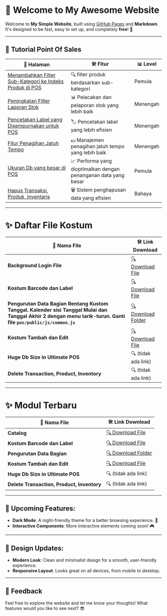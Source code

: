 # 🚀 Welcome to My Awesome Website

Welcome to **My Simple Website**, built using [GitHub Pages](https://pages.github.com/) and **Markdown**. It's designed to be fast, easy to set up, and completely **free**! 🚀

---

## 📍 Tutorial Point Of Sales

| 📑 **Halaman**                                        | 🛠 **Fitur**                              | 📊 **Level**                              |
|---------------------------------------------------|---------------------------------------------|---------------------------------------------|
| [Menambahkan Filter Sub-Kategori ke Indeks Produk di POS](1.md) | 🔍 filter produk berdasarkan sub-kategori        | Pemula |
| [Peningkatan Filter Laporan Stok](2.md)           | 📊 Pelacakan dan pelaporan stok yang lebih baik   | Menengah |
| [Pencetakan Label yang Disempurnakan untuk POS](3.md)  | 🏷️ Pencetakan label yang lebih efisien          | Menengah |
| [Fitur Penagihan Jatuh Tempo](4.md)                   | 💵 Manajemen penagihan jatuh tempo yang lebih baik    | Menengah |
| [Ukuran Db yang besar di POS​](5.md)                   | 📈 Performa yang dioptimalkan dengan penanganan data yang besar    | Pemula |
| [Hapus Transaksi, Produk, Inventaris](6.md)     | 🗑️ Sistem penghapusan data yang efisien          | Bahaya | 

---

# ✨ Daftar File Kostum

| 📑 **Nama File**                                                                                                    | 🛠 **Link Download**                                                                                                                                  |
|---------------------------------------------------------------------------------------------------------------------|-------------------------------------------------------------------------------------------------------------------------------------------------------|
| **Background Login File**                                                                                           | [🔍 Download File](https://drive.google.com/file/d/1LWjHGvmYsvEbsMq-6U64RnvT_qFaFc6w/view?usp=sharing)                                                |
| **Kostum Barcode dan Label**                                                                                        | [🔍 Download File](https://drive.google.com/file/d/1KYcL6IuSWVZDR-figEbOIxSijf6cnlGn/view?usp=sharing)                                                |
| **Pengurutan Data Bagian Rentang Kustom Tanggal. Kalender sisi Tanggal Mulai dan Tanggal Akhir 2 dengan menu tarik-turun. Ganti file `pos/public/js/common.js`** | [🔍 Download Folder](https://drive.google.com/drive/folders/1k-fc5hVEOqwfDb-qdO4Y8h006XR7jA4j?usp=drive_link)                                         |
| **Kostum Tambah dan Edit**                                                                                          | [🔍 Download File](https://drive.google.com/file/d/1VADZpKrLUVslkOiXwwQY4GPC45pqIbn4/view?usp=sharing)                                                |
| **Huge Db Size in Ultimate POS**                                                                                    | 🔍 (tidak ada link)                                                                                                                                   |
| **Delete Transaction, Product, Inventory**                                                                          | 🔍 (tidak ada link)                                                                                                                                   |


---

# ✨ Modul Terbaru

| 📑 **Nama File**                                                                                                    | 🛠 **Link Download**                                                                                                                                  |
|---------------------------------------------------------------------------------------------------------------------|-------------------------------------------------------------------------------------------------------------------------------------------------------|
| **Catalog**                                                                                           | [🔍 Download File](https://drive.google.com/file/d/1LWjHGvmYsvEbsMq-6U64RnvT_qFaFc6w/view?usp=sharing)                                                |
| **Kostum Barcode dan Label**                                                                                        | [🔍 Download File](https://drive.google.com/file/d/1KYcL6IuSWVZDR-figEbOIxSijf6cnlGn/view?usp=sharing)                                                |
| **Pengurutan Data Bagian** | [🔍 Download Folder](https://drive.google.com/drive/folders/1k-fc5hVEOqwfDb-qdO4Y8h006XR7jA4j?usp=drive_link)                                         |
| **Kostum Tambah dan Edit**                                                                                          | [🔍 Download File](https://drive.google.com/file/d/1VADZpKrLUVslkOiXwwQY4GPC45pqIbn4/view?usp=sharing)                                                |
| **Huge Db Size in Ultimate POS**                                                                                    | 🔍 (tidak ada link)                                                                                                                                   |
| **Delete Transaction, Product, Inventory**                                                                          | 🔍 (tidak ada link)                                                                                                                                   |


---

## 🌟 Upcoming Features:
- **Dark Mode**: A night-friendly theme for a better browsing experience. 🌙
- **Interactive Components**: More interactive elements coming soon! 🎮

---

## 🎨 Design Updates:
- **Modern Look**: Clean and minimalist design for a smooth, user-friendly experience.
- **Responsive Layout**: Looks great on all devices, from mobile to desktop.

---

## 💬 Feedback

Feel free to explore the website and let me know your thoughts! What features would you like to see next? 😎
